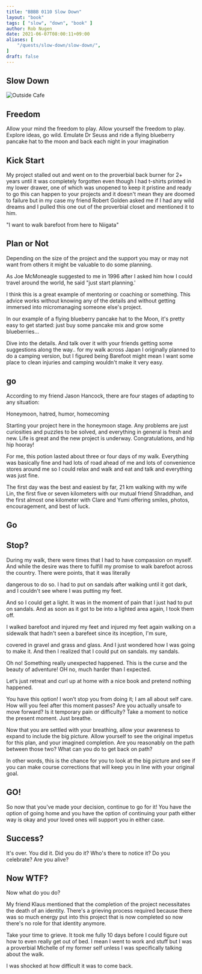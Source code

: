 ```yaml
---
title: "BBBB 0110 Slow Down"
layout: "book"
tags: [ "slow", "down", "book" ]
author: Rob Nugen
date: 2021-06-07T08:00:11+09:00
aliases: [
    "/quests/slow-down/slow-down/",
]
draft: false
---
```


## Slow Down

<img
src="https://b.robnugen.com/blog/2021/walk_along_lake.png"
alt="Outside Cafe"
class="title" />

## Freedom

Allow your mind the freedom to play.  Allow yourself the freedom to play.  Explore ideas, go wild. Emulate Dr Seuss and ride a flying blueberry pancake hat to the moon and back each night in your imagination

## Kick Start

My project stalled out and went on to the proverbial back burner for 2+ years until it was completely forgotten even though I had t-shirts printed in my lower drawer, one of which was unopened to keep it pristine and ready to go this can happen to your projects and it doesn't mean they are doomed to failure but in my case my friend Robert Golden asked me if I had any wild dreams and I pulled this one out of the proverbial closet and mentioned it to him.

"I want to walk barefoot from here to Niigata"

## Plan or Not

Depending on the size of the project and the support you may or may not want from others it might be valuable to do some planning.

As Joe McMoneagle suggested to me in 1996 after I asked him how I could travel around the world, he said "just start planning.'

I think this is a great example of mentoring or coaching or something.  This advice works without knowing any of the details and without getting immersed into micromanaging someone else's project.

In our example of a flying blueberry pancake hat to the Moon, it's pretty easy to get started: just buy some pancake mix and grow some blueberries…

Dive into the details. And talk over it with your friends getting some suggestions along the way..  for my walk across Japan I originally planned to do a camping version, but I figured being Barefoot might mean I want some place to clean injuries and camping wouldn't make it very easy.

## go

According to my friend Jason Hancock, there are four stages of adapting to any situation:

Honeymoon, hatred, humor, homecoming

Starting your project here in the honeymoon stage.  Any problems are just curiosities and puzzles to be solved, and everything in general is fresh and new.  Life is great and the new project is underway.  Congratulations, and hip hip hooray!

For me, this potion lasted about three or four days of my walk.  Everything was basically fine and had lots of road ahead of me and lots of convenience stores around me so I could relax and walk and eat and talk and everything was just fine.  

The first day was the best and easiest by far, 21 km walking with my wife Lin, the first five or seven kilometers with our mutual friend Shraddhan, and the first almost one kilometer with Clare and Yumi offering smiles, photos, encouragement, and best of luck.

## Go

## Stop?

During my walk, there were times that I had to have compassion on myself.
And while the desire was there to fulfill my promise to walk barefoot across
the country. There were points, that it was literally

dangerous to do so. I had to put on sandals after walking until it got dark,
and I couldn't see where I was putting my feet.

And so I could get a light. It was in the moment of pain that I just had to
put on sandals. And as soon as it got to be into a lighted area again, I took them off.

I walked barefoot and injured my feet and injured my feet again walking on
a sidewalk that hadn't seen a barefeet since its inception, I'm sure,

covered in gravel and grass and glass. And I just wondered how I was going
to make it. And then I realized that I could put on sandals.  my sandals.



Oh no!  Something really unexpected happened.  This is the curse and the beauty of adventure!  OH no, much harder than I expected.

Let’s just retreat and curl up at home with a nice book and pretend nothing happened.

You have this option!  I won’t stop you from doing it; I am all about self care.  How will you feel after this moment passes?  Are you actually unsafe to move forward?  Is it temporary pain or difficulty?  Take a moment to notice the present moment.  Just breathe.

Now that you are settled with your breathing, allow your awareness to expand to include the big picture.  Allow yourself to see the original impetus for this plan, and your imagined completion.  Are you reasonably on the path between those two?   What can you do to get back on path?

In other words, this is the chance for you to look at the big picture and see if you can make course corrections that will keep you in line with your original goal.  


## GO!

So now that you've made your decision,  continue to go for it!  You have the option of going home and you have the option of continuing your path either way is okay and your loved ones will support you in either case.

## Success?

It's over.  You did it. Did you do it? Who's there to notice it? Do you celebrate? Are you alive?

## Now WTF?

Now what do you do?

My friend Klaus mentioned that the completion of the project necessitates the death of an identity.  There's a grieving process required because there was so much energy put into this project that is now completed so now there's no role for that identity anymore.

Take your time to grieve. It took me fully 10 days before I could figure out how to even really get out of bed.  I mean I went to work and stuff but I was a proverbial Michelle of my former self unless I was specifically talking about the walk.

I was shocked at how difficult it was to come back.  
